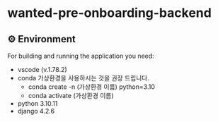 # wanted-pre-onboarding-backend



## ⚙️ Environment
For building and running the application you need:
- vscode (v.1.78.2)
- conda 가상환경을 사용하시는 것을 권장 드립니다.
  - conda create -n (가상환경 이름) python=3.10
  - conda activate (가상환경 이름)
- python 3.10.11
- django 4.2.6